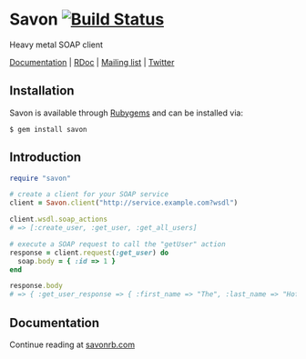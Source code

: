 Savon [![Build Status](https://secure.travis-ci.org/savonrb/savon.png?branch=master)](http://travis-ci.org/savonrb/savon)
=====

Heavy metal SOAP client

[Documentation](http://savonrb.com) | [RDoc](http://rubydoc.info/gems/savon) |
[Mailing list](https://groups.google.com/forum/#!forum/savonrb) | [Twitter](http://twitter.com/savonrb)

Installation
------------

Savon is available through [Rubygems](http://rubygems.org/gems/savon) and can be installed via:

```
$ gem install savon
```

Introduction
------------

``` ruby
require "savon"

# create a client for your SOAP service
client = Savon.client("http://service.example.com?wsdl")

client.wsdl.soap_actions
# => [:create_user, :get_user, :get_all_users]

# execute a SOAP request to call the "getUser" action
response = client.request(:get_user) do
  soap.body = { :id => 1 }
end

response.body
# => { :get_user_response => { :first_name => "The", :last_name => "Hoff" } }
```

Documentation
-------------

Continue reading at [savonrb.com](http://savonrb.com)
